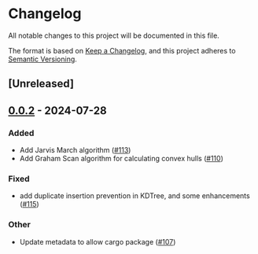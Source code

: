 # Changelog
All notable changes to this project will be documented in this file.

The format is based on [Keep a Changelog](https://keepachangelog.com/en/1.0.0/),
and this project adheres to [Semantic Versioning](https://semver.org/spec/v2.0.0.html).

## [Unreleased]

## [0.0.2](https://github.com/EmilyMatt/mapping-rs/compare/mapping-algorithms-v0.0.1...mapping-algorithms-v0.0.2) - 2024-07-28

### Added
- Add Jarvis March algorithm ([#113](https://github.com/EmilyMatt/mapping-rs/pull/113))
- Add Graham Scan algorithm for calculating convex hulls ([#110](https://github.com/EmilyMatt/mapping-rs/pull/110))

### Fixed
- add duplicate insertion prevention in KDTree, and some enhancements ([#115](https://github.com/EmilyMatt/mapping-rs/pull/115))

### Other
- Update metadata to allow cargo package ([#107](https://github.com/EmilyMatt/mapping-rs/pull/107))
